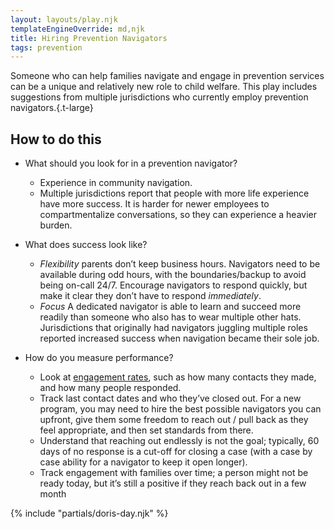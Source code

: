```yaml
---
layout: layouts/play.njk
templateEngineOverride: md,njk
title: Hiring Prevention Navigators
tags: prevention
---
```


Someone who can help families navigate and engage in prevention services can be a unique and relatively new role to child welfare. This play includes suggestions from multiple jurisdictions who currently employ prevention navigators.{.t-large}

## How to do this

* What should you look for in a prevention navigator?
  * Experience in community navigation.
  * Multiple jurisdictions report that people with more life experience have more success. It is harder for newer employees to compartmentalize conversations, so they can experience a heavier burden.

* What does success look like?
  * _Flexibility_ parents don’t keep business hours. Navigators need to be available during odd hours, with the boundaries/backup to avoid being on-call 24/7. Encourage navigators to respond quickly, but make it clear they don’t have to respond _immediately_.
  * _Focus_ A dedicated navigator is able to learn and succeed more readily than someone who also has to wear multiple other hats. Jurisdictions that originally had navigators juggling multiple roles reported increased success when navigation became their sole job.

* How do you measure performance?
  * Look at [engagement rates](https://www.childwelfareplaybook.com/recommendations/how-to-measure-engagement-rates), such as how many contacts they made, and how many people responded.
  * Track last contact dates and who they’ve closed out. For a new program, you may need to hire the best possible navigators you can upfront, give them some freedom to reach out / pull back as they feel appropriate, and then set standards from there.
  * Understand that reaching out endlessly is not the goal; typically, 60 days of no response is a cut-off for closing a case (with a case by case ability for a navigator to keep it open longer).
  * Track engagement with families over time; a person might not be ready today, but it’s still a positive if they reach back out in a few month

{% include "partials/doris-day.njk" %}